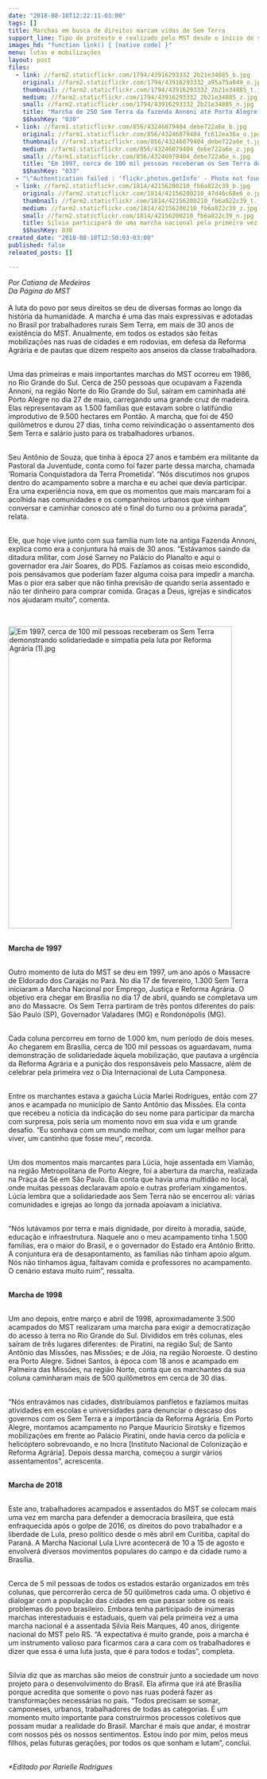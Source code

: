 ```yaml
---
date: "2018-08-10T12:22:11-03:00"
tags: []
title: Marchas em busca de direitos marcam vidas de Sem Terra
support_line: Tipo de protesto é realizado pelo MST desde o início de sua história
images_hd: "function link() { [native code] }"
menu: lutas e mobilizações
layout: post
files:
  - link: //farm2.staticflickr.com/1794/43916293332_2b21e34885_b.jpg
    original: //farm2.staticflickr.com/1794/43916293332_a95a75a049_o.jpg
    thumbnail: //farm2.staticflickr.com/1794/43916293332_2b21e34885_t.jpg
    medium: //farm2.staticflickr.com/1794/43916293332_2b21e34885_z.jpg
    small: //farm2.staticflickr.com/1794/43916293332_2b21e34885_n.jpg
    title: "Marcha de 250 Sem Terra da fazenda Annoni até Porto Alegre, em 1986 (1).jpeg"
    $$hashKey: "030"
  - link: //farm1.staticflickr.com/856/43246079404_debe722a6e_b.jpg
    original: //farm1.staticflickr.com/856/43246079404_fc612ea36a_o.jpg
    thumbnail: //farm1.staticflickr.com/856/43246079404_debe722a6e_t.jpg
    medium: //farm1.staticflickr.com/856/43246079404_debe722a6e_z.jpg
    small: //farm1.staticflickr.com/856/43246079404_debe722a6e_n.jpg
    title: "Em 1997, cerca de 100 mil pessoas receberam os Sem Terra demonstrando solidariedade e simpatia pela luta por Reforma Agrária (1).jpg"
    $$hashKey: "033"
  - "\"Authentication failed : 'flickr.photos.getInfo' - Photo not found\""
  - link: //farm2.staticflickr.com/1814/42156200210_fb6a822c39_b.jpg
    original: //farm2.staticflickr.com/1814/42156200210_47d46c68e6_o.jpg
    thumbnail: //farm2.staticflickr.com/1814/42156200210_fb6a822c39_t.jpg
    medium: //farm2.staticflickr.com/1814/42156200210_fb6a822c39_z.jpg
    small: //farm2.staticflickr.com/1814/42156200210_fb6a822c39_n.jpg
    title: Silvia participará de uma marcha nacional pela primeira vez este ano (1).jpg
    $$hashKey: 038
created_date: "2018-08-10T12:50:03-03:00"
published: false
releated_posts: []

---
```

<p><em>Por Catiana de Medeiros<br />
Da P&aacute;gina do MST</em><br />
<br />
A luta do povo por seus direitos se deu de diversas formas ao longo da hist&oacute;ria da humanidade. A marcha &eacute; uma das mais expressivas e adotadas no Brasil por trabalhadores rurais Sem Terra, em mais de 30 anos de exist&ecirc;ncia do MST. Anualmente, em todos os estados s&atilde;o feitas mobiliza&ccedil;&otilde;es nas ruas de cidades e em rodovias, em defesa da Reforma Agr&aacute;ria e de pautas que dizem respeito aos anseios da classe trabalhadora.</p>

<p><br />
Uma das primeiras e mais importantes marchas do MST ocorreu em 1986, no Rio Grande do Sul. Cerca de 250 pessoas que ocupavam a Fazenda Annoni, na regi&atilde;o Norte do Rio Grande do Sul, sa&iacute;ram em caminhada at&eacute; Porto Alegre no dia 27 de maio, carregando uma grande cruz de madeira. Elas representavam as 1.500 fam&iacute;lias que estavam sobre o latif&uacute;ndio improdutivo de 9.500 hectares em Pont&atilde;o. A marcha, que foi de 450 quil&ocirc;metros e durou 27 dias, tinha como reivindica&ccedil;&atilde;o o assentamento dos Sem Terra e sal&aacute;rio justo para os trabalhadores urbanos.</p>

<p><br />
Seu Ant&ocirc;nio de Souza, que tinha &agrave; &eacute;poca 27 anos e tamb&eacute;m era militante da Pastoral da Juventude, conta como foi fazer parte dessa marcha, chamada &lsquo;Romaria Conquistadora da Terra Prometida&rsquo;. &ldquo;N&oacute;s discutimos nos grupos dentro do acampamento sobre a marcha e eu achei que devia participar. Era uma experi&ecirc;ncia nova, em que os momentos que mais marcaram foi a acolhida nas comunidades e os companheiros urbanos que vinham conversar e caminhar conosco at&eacute; o final do turno ou a pr&oacute;xima parada&rdquo;, relata.</p>

<p><br />
Ele, que hoje vive junto com sua fam&iacute;lia num lote na antiga Fazenda Annoni, explica como era a conjuntura h&aacute; mais de 30 anos. &ldquo;Est&aacute;vamos saindo da ditadura militar, com Jos&eacute; Sarney no Pal&aacute;cio do Planalto e aqui o governador era Jair Soares, do PDS. Faz&iacute;amos as coisas meio escondido, pois pens&aacute;vamos que poderiam fazer alguma coisa para impedir a marcha. Mas o pior era saber que n&atilde;o tinha previs&atilde;o de quando seria assentado e n&atilde;o ter dinheiro para comprar comida. Gra&ccedil;as a Deus, igrejas e sindicatos nos ajudaram muito&rdquo;, comenta.</p>

<p>&nbsp;</p>

<p><img alt="Em 1997, cerca de 100 mil pessoas receberam os Sem Terra demonstrando solidariedade e simpatia pela luta por Reforma Agrária (1).jpg" height="607" src="//farm1.staticflickr.com/856/43246079404_debe722a6e_b.jpg" width="450" /></p>

<p><br />
<strong>Marcha de 1997</strong></p>

<p><br />
Outro momento de luta do MST se deu em 1997, um ano ap&oacute;s o Massacre de Eldorado dos Caraj&aacute;s no Par&aacute;. No dia 17 de fevereiro, 1.300 Sem Terra iniciaram a Marcha Nacional por Emprego, Justi&ccedil;a e Reforma Agr&aacute;ria. O objetivo era chegar em Bras&iacute;lia no dia 17 de abril, quando se completava um ano do Massacre. Os Sem Terra partiram de tr&ecirc;s pontos diferentes do pa&iacute;s: S&atilde;o Paulo (SP), Governador Valadares (MG) e Rondon&oacute;polis (MG).</p>

<p><br />
Cada coluna percorreu em torno de 1.000 km, num per&iacute;odo de dois meses. Ao chegarem em Bras&iacute;lia, cerca de 100 mil pessoas os aguardavam, numa demonstra&ccedil;&atilde;o de solidariedade &agrave;quela mobiliza&ccedil;&atilde;o, que pautava a urg&ecirc;ncia da Reforma Agr&aacute;ria e a puni&ccedil;&atilde;o dos respons&aacute;veis pelo Massacre, al&eacute;m de celebrar pela primeira vez o Dia Internacional de Luta Camponesa.&nbsp;</p>

<p><br />
Entre os marchantes estava a ga&uacute;cha L&uacute;cia Marlei Rodrigues, ent&atilde;o com 27 anos e acampada no munic&iacute;pio de Santo Ant&ocirc;nio das Miss&otilde;es. Ela conta que recebeu a not&iacute;cia da indica&ccedil;&atilde;o do seu nome para participar da marcha com surpresa, pois seria um momento novo em sua vida e um grande desafio. &ldquo;Eu sonhava com um mundo melhor, com um lugar melhor para viver, um cantinho que fosse meu&rdquo;, recorda.</p>

<p><br />
Um dos momentos mais marcantes para L&uacute;cia, hoje assentada em Viam&atilde;o, na regi&atilde;o Metropolitana de Porto Alegre, foi a abertura da marcha, realizada na Pra&ccedil;a da S&eacute; em S&atilde;o Paulo. Ela conta que havia uma multid&atilde;o no local, onde muitas pessoas declaravam apoio e outras proferiam xingamentos. L&uacute;cia lembra que a solidariedade aos Sem Terra n&atilde;o se encerrou ali: v&aacute;rias comunidades e igrejas ao longo da jornada apoiavam a iniciativa.</p>

<p><br />
&ldquo;N&oacute;s lut&aacute;vamos por terra e mais dignidade, por direito &agrave; moradia, sa&uacute;de, educa&ccedil;&atilde;o e infraestrutura. Naquele ano o meu acampamento tinha 1.500 fam&iacute;lias, era o maior do Brasil, e o governador do Estado era Ant&ocirc;nio Britto. A conjuntura era de desapontamento, as fam&iacute;lias n&atilde;o tinham apoio algum. N&oacute;s n&atilde;o t&iacute;nhamos &aacute;gua, faltavam comida e professores no acampamento. O cen&aacute;rio estava muito ruim&rdquo;, ressalta.</p>

<p><br />
<strong>Marcha de 1998</strong></p>

<p><br />
Um ano depois, entre mar&ccedil;o e abril de 1998, aproximadamente 3.500 acampados do MST realizaram uma marcha para exigir a democratiza&ccedil;&atilde;o do acesso &agrave; terra no Rio Grande do Sul. Divididos em tr&ecirc;s colunas, eles sa&iacute;ram de tr&ecirc;s lugares diferentes: de Piratini, na regi&atilde;o Sul; de Santo Ant&ocirc;nio das Miss&otilde;es, nas Miss&otilde;es; e de J&oacute;ia, na regi&atilde;o Noroeste. O destino era Porto Alegre. Sidnei Santos, &agrave; &eacute;poca com 18 anos e acampado em Palmeira das Miss&otilde;es, na regi&atilde;o Norte, conta que os marchantes da sua coluna caminharam mais de 500 quil&ocirc;metros em cerca de 30 dias.</p>

<p><br />
&ldquo;N&oacute;s entrav&aacute;mos nas cidades, distribu&iacute;amos panfletos e faz&iacute;amos muitas atividades em escolas e universidades para denunciar o descaso dos governos com os Sem Terra e a import&acirc;ncia da Reforma Agr&aacute;ria. Em Porto Alegre, montamos acampamento no Parque Maur&iacute;cio Sirotsky e fizemos mobiliza&ccedil;&otilde;es em frente ao Pal&aacute;cio Piratini, onde havia cerco da pol&iacute;cia e helic&oacute;ptero sobrevoando, e no Incra [Instituto Nacional de Coloniza&ccedil;&atilde;o e Reforma Agr&aacute;ria]. Depois dessa marcha, come&ccedil;ou a surgir v&aacute;rios assentamentos&rdquo;, acrescenta.</p>

<p><br />
<strong>Marcha de 2018</strong></p>

<p><br />
Este ano, trabalhadores acampados e assentados do MST se colocam mais uma vez em marcha para defender a democracia brasileira, que est&aacute; enfraquecida ap&oacute;s o golpe de 2016, os direitos do povo trabalhador e a liberdade de Lula, preso pol&iacute;tico desde o m&ecirc;s abril em Curitiba, capital do Paran&aacute;. A Marcha Nacional Lula Livre acontecer&aacute; de 10 a 15 de agosto e envolver&aacute; diversos movimentos populares do campo e da cidade rumo a Bras&iacute;lia.&nbsp;</p>

<p><br />
Cerca de 5 mil pessoas de todos os estados estar&atilde;o organizados em tr&ecirc;s colunas, que percorrer&atilde;o cerca de 50 quil&ocirc;metros cada uma. O objetivo &eacute; dialogar com a popula&ccedil;&atilde;o das cidades em que passar sobre os reais problemas do povo brasileiro. Embora tenha participado de in&uacute;meras marchas interestaduais e estaduais, quem vai pela primeira vez a uma marcha nacional &eacute; a assentada Silvia Reis Marques, 40 anos, dirigente nacional do MST pelo RS. &ldquo;A expectativa &eacute; muito grande, pois a marcha &eacute; um instrumento valioso para ficarmos cara a cara com os trabalhadores e dizer que essa &eacute; uma luta justa, que &eacute; para todos e todas&rdquo;, completa.</p>

<p><br />
Silvia diz que as marchas s&atilde;o meios de construir junto a sociedade um novo projeto para o desenvolvimento do Brasil. Ela afirma que ir&aacute; at&eacute; Bras&iacute;lia porque acredita que somente o povo nas ruas poder&aacute; fazer as transforma&ccedil;&otilde;es necess&aacute;rias no pa&iacute;s. &ldquo;Todos precisam se somar, camponeses, urbanos, trabalhadores de todas as categorias. &Eacute; um momento muito importante para construirmos processos coletivos que possam mudar a realidade do Brasil. Marchar &eacute; mais que andar, &eacute; mostrar com nossos p&eacute;s os nossos sentimentos. Estou indo por mim, pelos meus filhos, pelas futuras gera&ccedil;&otilde;es, por todos os que sonham e lutam&rdquo;, conclui.</p>

<p><br />
<em>*Editado por Rarielle Rodrigues</em></p>
